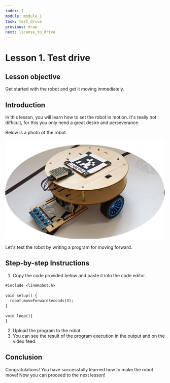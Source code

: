 ```yaml
---
index: 1
module: module_1
task: test_drive
previous: draw
next: license_to_drive
---
```

# Lesson 1. Test drive

## Lesson objective
Get started with the robot and get it moving immediately.

## Introduction
In this lesson, you will learn how to set the robot in motion. It's really not difficult, for this you only need a great desire and perseverance.

Below is a photo of the robot.

![image](../images/robot.png)

 Let's test the robot by writing a program for moving forward.

## Step-by-step Instructions
1. Copy the code provided below and paste it into the code editor.
```
#include <lineRobot.h>

void setup() {
  robot.moveForwardSeconds(3);
}

void loop(){
}
```
2. Upload the program to the robot.
3. You can see the result of the program execution in the output and on the video feed.


## Conclusion
Congratulations! You have successfully learned how to make the robot move! Now you can proceed to the next lesson!

